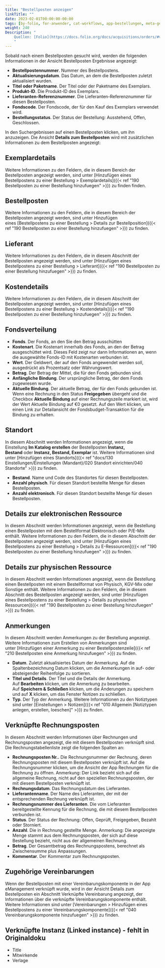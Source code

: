 ```yaml
---
title: "Bestellposten anzeigen"
linkTitle: ""
date: 2023-02-01T00:00:00-00:00
tags: [by-folio, for-anwender, cat-workflows, app-bestellungen, meta-gemeldet_docsfolioorg]
weight: 240
Description: "
    Quellen: [Folio](https://docs.folio.org/docs/acquisitions/orders/#viewing-order-line-details) <!-- & [GBV](https://info.gebev.de/display/FOLIOGBVEXTERN/Folio:+Bestellposten+anzeigen) -->
    "
---
```


Sobald nach einem Bestellposten gesucht wird, werden die folgenden Informationen in der Ansicht Bestellposten Ergebnisse angezeigt:

* **Bestellpostennummer**. Nummer des Bestellpostens.
* **Aktualisierungsdatum**. Das Datum, an dem die Bestellposten zuletzt aktualisiert wurden.
* **Titel oder Paketname**. Der Titel oder der Paketname des Exemplars.
* **Produkt-ID**. Die Produkt-ID des Exemplars.
* **Lieferanten-Referenznummer**. Die Lieferanten-Referenznummer für diesen Bestellposten.
* **Fondscode**. Der Fondscode, der für den Kauf des Exemplars verwendet wird.
* **Bestellungsstatus**. Der Status der Bestellung: Ausstehend, Offen, Geschlossen.

In den Suchergebnissen auf einen Bestellposten klicken, um ihn anzuzeigen. Die Ansicht **Details zum Bestellposten** wird mit zusätzlichen Informationen zu dem Bestellposten angezeigt:

## Exemplardetails

Weitere Informationen zu den Feldern, die in diesem Bereich der Bestellposten angezeigt werden, sind unter [Hinzufügen eines Bestellpostens zu einer Bestellung > Exemplardetails]({{< ref "190 Bestellposten zu einer Bestellung hinzufuegen" >}}) zu finden finden.

## Bestellposten

Weitere Informationen zu den Feldern, die in diesem Bereich der Bestellposten angezeigt werden, sind unter Hinzufügen eines [Bestellpostens zu einer Bestellung > Details zur Bestellposition]({{< ref "190 Bestellposten zu einer Bestellung hinzufuegen" >}}) zu finden.

## Lieferant

Weitere Informationen zu den Feldern, die in diesem Abschnitt der Bestellposten angezeigt werden, sind unter [Hinzufügen eines Bestellpostens zu einer Bestellung > Lieferant]({{< ref "190 Bestellposten zu einer Bestellung hinzufuegen" >}}) zu finden.

## Kostendetails

Weitere Informationen zu den Feldern, die in diesem Abschnitt der Bestellposten angezeigt werden, sind unter [Hinzufügen eines Bestellpostens zu einer Bestellung > Kostendetails]({{< ref "190 Bestellposten zu einer Bestellung hinzufuegen" >}}) zu finden.

## Fondsverteilung

* **Fonds**. Der Fonds, an den Sie den Betrag ausschütten
* **Kostenart**. Die Kostenart innerhalb des Fonds, an den der Betrag ausgeschüttet wird. Dieses Feld zeigt nur dann Informationen an, wenn die ausgewählte Fonds-ID mit Kostenarten verbunden ist.
* **Wert**. Der Geldwert, der auf den Fonds angewendet werden soll, ausgedrückt als Prozentsatz oder Währungswert.
* **Betrag**. Der Betrag der Mittel, die für den Fonds gebunden sind.
* **Anfängliche Bindung**. Der ursprüngliche Betrag, der dem Fonds zugewiesen wurde.
* **Aktuelle Bindung**. Der aktuelle Betrag, der für den Fonds gebunden ist. Wenn eine Rechnung in den Status **Freigegeben** übergeht und die Checkbox **Aktuelle Bindung** auf einer Rechnungszeile markiert ist, wird der Wert Aktuelle Bindung auf €0 gesetzt. Auf den Wert klicken, um einen Link zur Detailansicht der Fondsbudget-Transaktion für die Bindung zu erhalten.

## Standort

In diesem Abschnitt werden Informationen angezeigt, wenn die Einstellung **Im Katalog erstellen** der Bestellposten **Instanz, Bestand** oder **Instanz, Bestand, Exemplar** ist. Weitere Informationen sind unter [Hinzufügen eines Standorts]({{< ref "docs/130 Einstellungen/Einstellungen (Mandant)/020 Standort einrichten/040 Standorte" >}}) zu finden.

* **Bestand**. Name und Code des Standortes für diesen Bestellposten.
* **Anzahl physisch**. Für diesen Standort bestellte Menge für diesen Bestellposten.
* **Anzahl elektronisch**. Für diesen Standort bestellte Menge für diesen Bestellposten.

## Details zur elektronischen Ressource

In diesem Abschnitt werden Informationen angezeigt, wenn die Bestellung einen Bestellposten mit dem Bestellformat Elektronisch oder P/E-Mix enthält. Weitere Informationen zu den Feldern, die in diesem Abschnitt der Bestellposten angezeigt werden, sind unter [Hinzufügen eines Bestellpostens zu einer Bestellung > Details zu E-Ressourcen]({{< ref "190 Bestellposten zu einer Bestellung hinzufuegen" >}}) zu finden.

## Details zur physischen Ressource

In diesem Abschnitt werden Informationen angezeigt, wenn die Bestellung einen Bestellposten mit einem Bestellformat von Physisch, KGV-Mix oder Sonstige enthält. Weitere Informationen zu den Feldern, die in diesem Abschnitt des Bestellposten angezeigt werden, sind unter [Hinzufügen eines Bestellpostens zu einer Bestellung > Details zu physischen Ressourcen]({{< ref "190 Bestellposten zu einer Bestellung hinzufuegen" >}}) zu finden.

## Anmerkungen

In diesem Abschnitt werden Anmerkungen zu der Bestellung angezeigt. Weitere Informationen zum Erstellen von Anmerkungen sind unter [Hinzufügen einer Anmerkung zu einer Bestellpostenzeile]({{< ref "210 Bestellposten eine Anmerkung hinzufuegen" >}}) zu finden.

* **Datum**. Zuletzt aktualisiertes Datum der Anmerkung. Auf die Spaltenbezeichnung Datum klicken, um die Anmerkungen in auf- oder absteigender Reihenfolge zu sortieren.
* **Titel und Details**. Der Titel und die Details der Anmerkung. Auf **Bearbeiten** klicken, um die Anmerkung zu bearbeiten. Auf **Speichern & Schließen** klicken, um die Änderungen zu speichern und auf **X** klicken, um das Fenster Notizen zu schließen.
* **Typ**. Der Typ der Anmerkung. Weitere Informationen zu den Notiztypen sind unter [Einstellungen > Notizen]({{< ref "010 Allgemein [Notiztypen anlegen, erstellen, loeschen]" >}}) zu finden.

## Verknüpfte Rechnungsposten

In diesem Abschnitt werden Informationen über Rechnungen und Rechnungsposten angezeigt, die mit diesem Bestellposten verknüpft sind. Die Rechnungstabellenliste zeigt die folgenden Spalten an:

* **Rechnungsposten Nr..** Die Rechnungsnummer der Rechnung, deren Rechnungsposten mit diesem Bestellposten verknüpft ist. Auf die Rechnungsnummer klicken, um die Ansicht der App Rechnungen für die Rechnung zu öffnen. Anmerkung: Der Link bezieht sich auf die allgemeine Rechnung, nicht auf den speziellen Rechnungsposten, der mit diesem Bestellposten verknüpft ist.
* **Rechnungsdatum**. Das Rechnungsdatum des Lieferanten.
* **Lieferantenname**. Der Name des Lieferanten, der mit der entsprechenden Rechnung verknüpft ist.
* **Rechnungsnummer des Lieferanten**. Die vom Lieferanten bereitgestellte Kennung für die Rechnung, die mit diesem Bestellposten verbunden ist.
* **Status**. Der Status der Rechnung: Offen, Geprüft, Freigegeben, Bezahlt oder Storniert.
* **Anzahl**. Die in Rechnung gestellte Menge. Anmerkung: Die angezeigte Menge stammt aus dem Rechnungsposten, der sich auf diese Bestellung bezieht, nicht aus der allgemeinen Rechnung.
* **Betrag**. Der Gesamtbetrag des Rechnungspostens, berechnet als Zwischensumme plus Anpassungen.
* **Kommentar**. Der Kommentar zum Rechnungsposten.

## Zugehörige Vereinbarungen

Wenn der Bestellposten mit einer Vereinbarungskomponente in der App eManagement verknüpft wurde, wird in der Ansicht Details zum Bestellposten ein Abschnitt Verknüpfte Vereinbarung angezeigt, der Informationen über die verknüpfte Vereinbarungskomponente enthält. Weitere Informationen sind unter [Vereinbarungen > Hinzufügen eines Bestellpostens zu einer Vereinbarungskomponente]({{< ref "040 Vereinbarungskomponente hinzufuegen" >}}) zu finden.

## Verknüpfte Instanz (Linked instance) - fehlt in Originaldoku

* Title
* Mitwirkende
* Verlage
